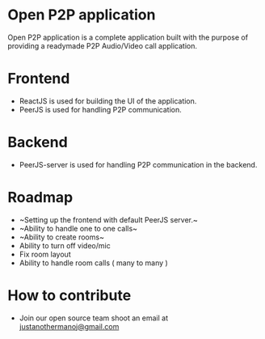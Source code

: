 Open P2P application
====================

Open P2P application is a complete application built with the purpose of providing a readymade P2P Audio/Video call application.

Frontend
========

* ReactJS is used for building the UI of the application.
* PeerJS is used for handling P2P communication.

Backend
=======

* PeerJS-server is used for handling P2P communication in the backend.

Roadmap
=======

* ~Setting up the frontend with default PeerJS server.~
* ~Ability to handle one to one calls~
* ~Ability to create rooms~
* Ability to turn off video/mic
* Fix room layout
* Ability to handle room calls ( many to many )

How to contribute
=================

* Join our open source team shoot an email at justanothermanoj@gmail.com
